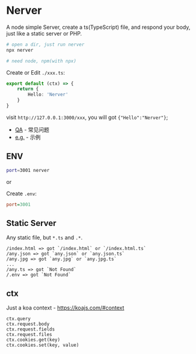 # Nerver

A node simple Server, create a ts(TypeScript) file, and respond your body, just like a static server or PHP.

```bash
# open a dir, just run nerver
npx nerver

# need node, npm(with npx)
```


Create or Edit `./xxx.ts`:

```typescript
export default (ctx) => {
    return {
        Hello: 'Nerver'
    }
}
```

visit `http://127.0.0.1:3000/xxx`, you will got `{"Hello":"Nerver"}`;

- [QA](https://github.com/BoltDoggy/nerver/wiki) - 常见问题
- [e.g.](https://github.com/BoltDoggy/nerver/wiki/Examples) - 示例


## ENV

```bash
port=3001 nerver
```

or

Create `.env`:

```ini
port=3001
```

## Static Server

Any static file, but `*.ts` and `.*`.

```
/index.html => got `/index.html` or `/index.html.ts`
/any.json => got `any.json` or `any.json.ts`
/any.jpg => got `any.jpg` or `any.jpg.ts`
...
/any.ts => got `Not Found`
/.env => got `Not Found`
```

## ctx

Just a koa context - https://koajs.com/#context

```
ctx.query
ctx.request.body
ctx.request.fields
ctx.request.files
ctx.cookies.get(key)
ctx.cookies.set(key, value)
```

